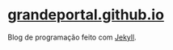 # [grandeportal.github.io][0]

Blog de programação feito com [Jekyll][1].

[0]: http://grandeportal.github.io/
[1]: https://jekyllrb.com/
